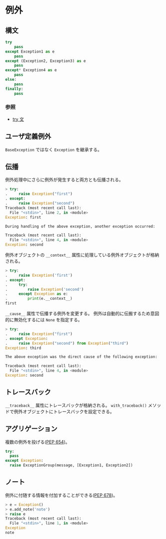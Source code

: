 # 例外

## 構文

```python
try
    pass
except Exception1 as e
    pass
except (Exception2, Exception3) as e
    pass
except* Exception4 as e
    pass
else:
    pass
finally:
    pass
```

### 参照

- [try 文](https://docs.python.org/ja/3/reference/compound_stmts.html#the-try-statement)

## ユーザ定義例外

`BaseException` ではなく `Exception` を継承する。

## 伝播

例外処理中にさらに例外が発生すると両方とも伝播される。

```python
> try:
.     raise Exception("first")
. except:
.     raise Exception("second")
Traceback (most recent call last):
  File "<stdin>", line 2, in <module>
Exception: first

During handling of the above exception, another exception occurred:

Traceback (most recent call last):
  File "<stdin>", line 4, in <module>
Exception: second
```

例外オブジェクトの `__context__` 属性に処理している例外オブジェクトが格納される。

```python
> try:
.     raise Exception('first')
. except:
.     try:
.         raise Exception('second')
.     except Exception as e:
.         print(e.__context__)
first
```

`__cause__` 属性で伝播する例外を変更する。
例外は自動的に伝搬するため意図的に無効化するには `None` を指定する。

```python
> try:
.     raise Exception("first")
. except Exception:
.     raise Exception("second") from Exception("third")
Exception: third

The above exception was the direct cause of the following exception:

Traceback (most recent call last):
  File "<stdin>", line 4, in <module>
Exception: second
```

## トレースバック

`__traceback__` 属性にトレースバックが格納される。
`with_traceback()` メソッドで例外オブジェクトにトレースバックを設定できる。

## アグリゲーション

複数の例外を投げる([PEP 654](https://peps.python.org/pep-0654/))。

```python
try:
  pass
except Exception:
  raise ExceptionGroup(message, [Exception1, Exception2])
```

## ノート

例外に付随する情報を付加することができる([PEP 678](https://peps.python.org/pep-0678/))。

```python
> e = Exception()
> e.add_note('note')
> raise e
Traceback (most recent call last):
  File "<stdin>", line 1, in <module>
Exception
note
```
